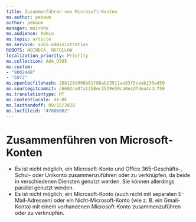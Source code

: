 ```yaml
---
title: Zusammenführen von Microsoft-Konten
ms.author: pebaum
author: pebaum
manager: mnirkhe
ms.audience: Admin
ms.topic: article
ms.service: o365-administration
ROBOTS: NOINDEX, NOFOLLOW
localization_priority: Priority
ms.collection: Adm_O365
ms.custom:
- "9002448"
- "5072"
ms.openlocfilehash: 28b128d998b61f88ab13911ae83f5ceab135ed50
ms.sourcegitcommit: c6692ce0fa1358ec3529e59ca0ecdfdea4cdc759
ms.translationtype: HT
ms.contentlocale: de-DE
ms.lasthandoff: 09/15/2020
ms.locfileid: "47806002"
---
```

# <a name="merge-microsoft-accounts"></a>Zusammenführen von Microsoft-Konten

- Es ist nicht möglich, ein Microsoft-Konto und Office 365-Geschäfts-, Schul- oder Unikonto zusammenzuführen oder zu verknüpfen, da beide in verschiedenen Diensten genutzt werden. Sie können allerdings parallel genutzt werden.
- Es ist nicht möglich, ein Microsoft-Konto (auch nicht mit separaten E-Mail-Adressen) oder ein Nicht-Microsoft-Konto (wie z. B. ein Gmail-Konto) mit einem vorhandenen Microsoft-Konto zusammenzuführen oder zu verknüpfen.
